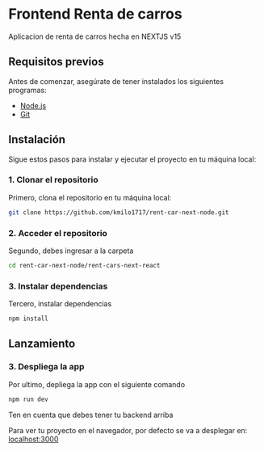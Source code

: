 # Frontend Renta de carros

Aplicacion de renta de carros hecha en NEXTJS v15


## Requisitos previos

Antes de comenzar, asegúrate de tener instalados los siguientes programas:

- [Node.js](https://nodejs.org/)
- [Git](https://git-scm.com/)

## Instalación

Sigue estos pasos para instalar y ejecutar el proyecto en tu máquina local:

### 1. Clonar el repositorio

Primero, clona el repositorio en tu máquina local:

```bash
git clone https://github.com/kmilo1717/rent-car-next-node.git
```

### 2. Acceder el repositorio

Segundo, debes ingresar a la carpeta

```bash
cd rent-car-next-node/rent-cars-next-react
```
### 3. Instalar dependencias

Tercero, instalar dependencias

```bash
npm install
```

## Lanzamiento

### 3. Despliega la app

Por ultimo, depliega la app con el siguiente comando

```bash
npm run dev
```
Ten en cuenta que debes tener tu backend arriba

Para ver tu proyecto en el navegador, por defecto se va a desplegar en: [localhost:3000](http://localhost:3000/)
